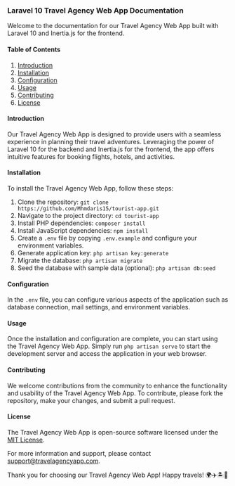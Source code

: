 ### Laravel 10 Travel Agency Web App Documentation

Welcome to the documentation for our Travel Agency Web App built with Laravel 10 and Inertia.js for the frontend.

#### Table of Contents
1. [Introduction](#introduction)
2. [Installation](#installation)
3. [Configuration](#configuration)
4. [Usage](#usage)
5. [Contributing](#contributing)
6. [License](#license)

#### Introduction <a name="introduction"></a>
Our Travel Agency Web App is designed to provide users with a seamless experience in planning their travel adventures. Leveraging the power of Laravel 10 for the backend and Inertia.js for the frontend, the app offers intuitive features for booking flights, hotels, and activities.

#### Installation <a name="installation"></a>
To install the Travel Agency Web App, follow these steps:

1. Clone the repository: `git clone https://github.com/Mhmdaris15/tourist-app.git`
2. Navigate to the project directory: `cd tourist-app`
3. Install PHP dependencies: `composer install`
4. Install JavaScript dependencies: `npm install`
5. Create a `.env` file by copying `.env.example` and configure your environment variables.
6. Generate application key: `php artisan key:generate`
7. Migrate the database: `php artisan migrate`
8. Seed the database with sample data (optional): `php artisan db:seed`

#### Configuration <a name="configuration"></a>
In the `.env` file, you can configure various aspects of the application such as database connection, mail settings, and environment variables.

#### Usage <a name="usage"></a>
Once the installation and configuration are complete, you can start using the Travel Agency Web App. Simply run `php artisan serve` to start the development server and access the application in your web browser.

#### Contributing <a name="contributing"></a>
We welcome contributions from the community to enhance the functionality and usability of the Travel Agency Web App. To contribute, please fork the repository, make your changes, and submit a pull request.

#### License <a name="license"></a>
The Travel Agency Web App is open-source software licensed under the [MIT License](https://opensource.org/licenses/MIT).

For more information and support, please contact [support@travelagencyapp.com](mailto:support@travelagencyapp.com).

Thank you for choosing our Travel Agency Web App! Happy travels! 🌍✈️🏝️🏨